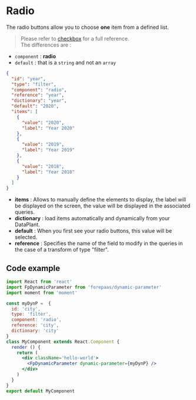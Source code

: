 # Radio

The radio buttons allow you to choose **one** item from a defined list.

> Please refer to [checkbox](/en/technical/sdk/app/dynamic_parameters/list/checkbox)  for a full reference.  
The differences are :
* `component` : **radio**
* `default` : that is a `string` and not an `array`


```json
{
  "id": "year",
  "type": "filter",
  "component": "radio",
  "reference": "year",
  "dictionary": "year",
  "default": "2020",
  "items": [
    {
      "value": "2020",
      "label": "Year 2020"
    },
    {
      "value": "2019",
      "label": "Year 2019"
    },
    {
      "value": "2018",
      "label": "Year 2018"
    }
  ]
}
```
* __items__ : Allows to manually define the elements to display, the label will be displayed on the screen, the value will be displayed in the associated queries.
* __dictionary__ : load items automatically and dynamically from your DataPlant.
* __default__ : When you first see your radio buttons, this value will be selected.
* __reference__ : Specifies the name of the field to modify in the queries in the case of a transform of type "filter".

## Code example

```jsx
import React from 'react'
import FpDynamicParameter from 'forepaas/dynamic-parameter'
import moment from 'moment'

const myDynP =  {
  id: 'city',
  type: 'filter',
  component: 'radio',
  reference: 'city',
  dictionary: 'city'
}
class MyComponent extends React.Component {
  render () {
    return (
      <div className='hello-world'>
        <FpDynamicParameter dynamic-parameter={myDynP} />
      </div>
    )
  }
}
export default MyComponent
```